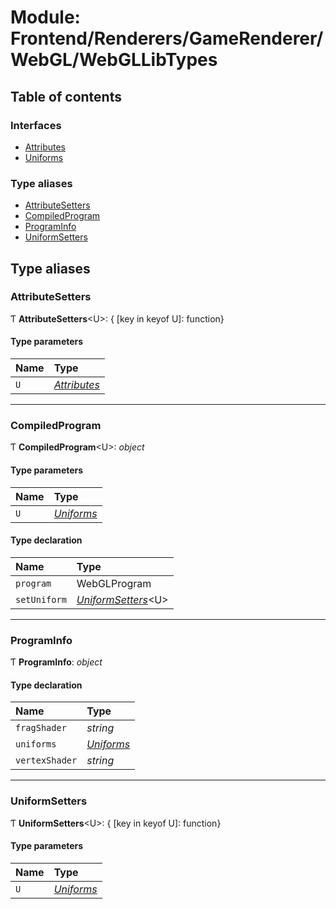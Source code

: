 # Module: Frontend/Renderers/GameRenderer/WebGL/WebGLLibTypes

## Table of contents

### Interfaces

- [Attributes](../interfaces/frontend_renderers_gamerenderer_webgl_webgllibtypes.attributes.md)
- [Uniforms](../interfaces/frontend_renderers_gamerenderer_webgl_webgllibtypes.uniforms.md)

### Type aliases

- [AttributeSetters](frontend_renderers_gamerenderer_webgl_webgllibtypes.md#attributesetters)
- [CompiledProgram](frontend_renderers_gamerenderer_webgl_webgllibtypes.md#compiledprogram)
- [ProgramInfo](frontend_renderers_gamerenderer_webgl_webgllibtypes.md#programinfo)
- [UniformSetters](frontend_renderers_gamerenderer_webgl_webgllibtypes.md#uniformsetters)

## Type aliases

### AttributeSetters

Ƭ **AttributeSetters**<U\>: { [key in keyof U]: function}

#### Type parameters

| Name | Type                                                                                            |
| :--- | :---------------------------------------------------------------------------------------------- |
| `U`  | [_Attributes_](../interfaces/frontend_renderers_gamerenderer_webgl_webgllibtypes.attributes.md) |

---

### CompiledProgram

Ƭ **CompiledProgram**<U\>: _object_

#### Type parameters

| Name | Type                                                                                        |
| :--- | :------------------------------------------------------------------------------------------ |
| `U`  | [_Uniforms_](../interfaces/frontend_renderers_gamerenderer_webgl_webgllibtypes.uniforms.md) |

#### Type declaration

| Name         | Type                                                                                          |
| :----------- | :-------------------------------------------------------------------------------------------- |
| `program`    | WebGLProgram                                                                                  |
| `setUniform` | [_UniformSetters_](frontend_renderers_gamerenderer_webgl_webgllibtypes.md#uniformsetters)<U\> |

---

### ProgramInfo

Ƭ **ProgramInfo**: _object_

#### Type declaration

| Name           | Type                                                                                        |
| :------------- | :------------------------------------------------------------------------------------------ |
| `fragShader`   | _string_                                                                                    |
| `uniforms`     | [_Uniforms_](../interfaces/frontend_renderers_gamerenderer_webgl_webgllibtypes.uniforms.md) |
| `vertexShader` | _string_                                                                                    |

---

### UniformSetters

Ƭ **UniformSetters**<U\>: { [key in keyof U]: function}

#### Type parameters

| Name | Type                                                                                        |
| :--- | :------------------------------------------------------------------------------------------ |
| `U`  | [_Uniforms_](../interfaces/frontend_renderers_gamerenderer_webgl_webgllibtypes.uniforms.md) |

